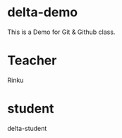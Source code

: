 # delta-demo
This is a Demo for Git &amp; Github class.


# Teacher
Rinku

# student 
delta-student
